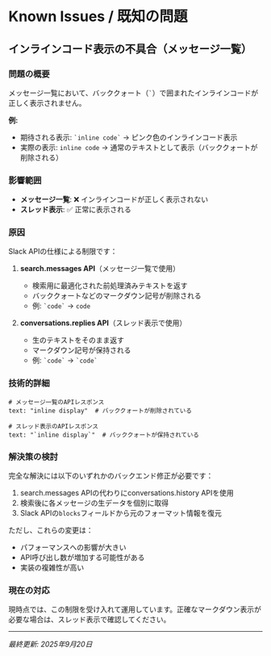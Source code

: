 # Known Issues / 既知の問題

## インラインコード表示の不具合（メッセージ一覧）

### 問題の概要
メッセージ一覧において、バッククォート（`` ` ``）で囲まれたインラインコードが正しく表示されません。

**例:**
- 期待される表示: `` `inline code` `` → ピンク色のインラインコード表示
- 実際の表示: `inline code` → 通常のテキストとして表示（バッククォートが削除される）

### 影響範囲
- **メッセージ一覧**: ❌ インラインコードが正しく表示されない
- **スレッド表示**: ✅ 正常に表示される

### 原因
Slack APIの仕様による制限です：

1. **search.messages API**（メッセージ一覧で使用）
   - 検索用に最適化された前処理済みテキストを返す
   - バッククォートなどのマークダウン記号が削除される
   - 例: `` `code` `` → `code`

2. **conversations.replies API**（スレッド表示で使用）
   - 生のテキストをそのまま返す
   - マークダウン記号が保持される
   - 例: `` `code` `` → `` `code` ``

### 技術的詳細
```
# メッセージ一覧のAPIレスポンス
text: "inline display"  # バッククォートが削除されている

# スレッド表示のAPIレスポンス
text: "`inline display`"  # バッククォートが保持されている
```

### 解決策の検討
完全な解決には以下のいずれかのバックエンド修正が必要です：

1. search.messages APIの代わりにconversations.history APIを使用
2. 検索後に各メッセージの生データを個別に取得
3. Slack APIの`blocks`フィールドから元のフォーマット情報を復元

ただし、これらの変更は：
- パフォーマンスへの影響が大きい
- API呼び出し数が増加する可能性がある
- 実装の複雑性が高い

### 現在の対応
現時点では、この制限を受け入れて運用しています。正確なマークダウン表示が必要な場合は、スレッド表示で確認してください。

---
*最終更新: 2025年9月20日*
